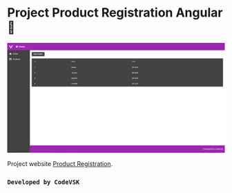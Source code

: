 # Project Product Registration Angular 📱

<img src="https://github.com/CodeVsk/Product-Registration-Angular/blob/master/product-registration-angular.PNG" alt="banner product registration angular">

Project website [Product Registration](#).
### `Developed by CodeVSK`